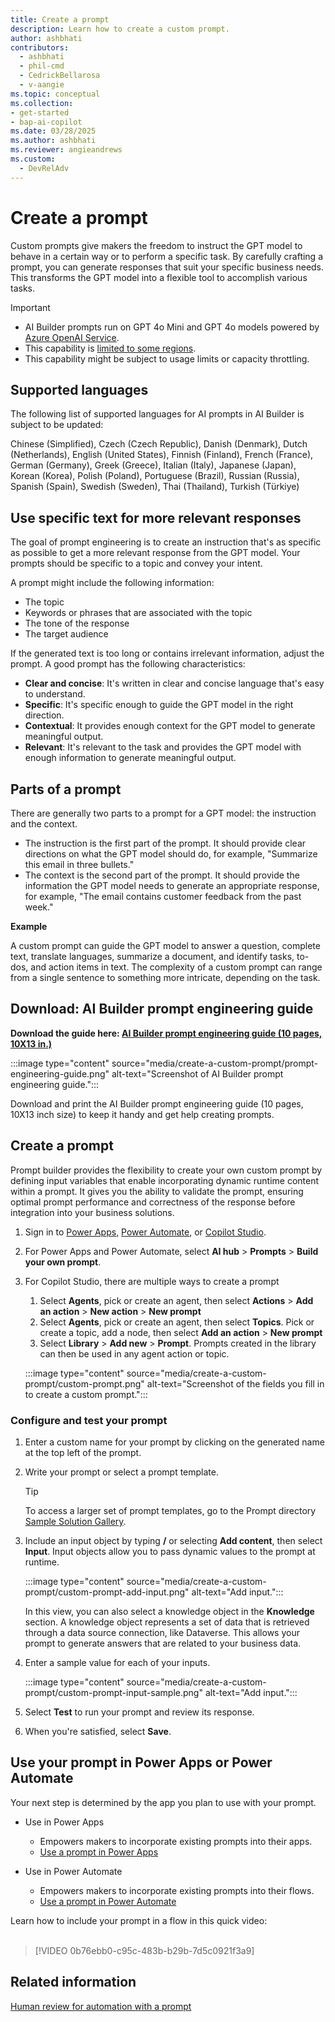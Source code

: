 ```yaml
---
title: Create a prompt
description: Learn how to create a custom prompt.
author: ashbhati
contributors:
  - ashbhati
  - phil-cmd
  - CedrickBellarosa
  - v-aangie
ms.topic: conceptual
ms.collection: 
- get-started
- bap-ai-copilot
ms.date: 03/28/2025
ms.author: ashbhati
ms.reviewer: angieandrews
ms.custom:
  - DevRelAdv
---
```


# Create a prompt

Custom prompts give makers the freedom to instruct the GPT model to behave in a certain way or to perform a specific task. By carefully crafting a prompt, you can generate responses that suit your specific business needs. This transforms the GPT model into a flexible tool to accomplish various tasks.

> [!IMPORTANT]
> - AI Builder prompts run on GPT 4o Mini and GPT 4o models powered by [Azure OpenAI Service](/azure/ai-services/openai/whats-new).
> - This capability is [limited to some regions](availability-region.md#prompts).
> - This capability might be subject to usage limits or capacity throttling.

## Supported languages

The following list of supported languages for AI prompts in AI Builder is subject to be updated:

Chinese (Simplified), Czech (Czech Republic), Danish (Denmark), Dutch (Netherlands), English (United States), Finnish (Finland), French (France), German (Germany), Greek (Greece), Italian (Italy), Japanese (Japan), Korean (Korea), Polish (Poland), Portuguese (Brazil), Russian (Russia), Spanish (Spain), Swedish (Sweden), Thai (Thailand), Turkish (Türkiye)

## Use specific text for more relevant responses

The goal of prompt engineering is to create an instruction that's as specific as possible to get a more relevant response from the GPT model. Your prompts should be specific to a topic and convey your intent.

A prompt might include the following  information:

- The topic
- Keywords or phrases that are associated with the topic
- The tone of the response
- The target audience

If the generated text is too long or contains irrelevant information, adjust the prompt. A good prompt has the following characteristics:

- **Clear and concise**: It's written in clear and concise language that's easy to understand.
- **Specific**: It's specific enough to guide the GPT model in the right direction.
- **Contextual**: It provides enough context for the GPT model to generate meaningful output.
- **Relevant**: It's relevant to the task and provides the GPT model with enough information to generate meaningful output.

## Parts of a prompt

There are generally two parts to a prompt for a GPT model: the instruction and the context.

- The instruction is the first part of the prompt. It should provide clear directions on what the GPT model should do, for example, "Summarize this email in three bullets."
- The context is the second part of the prompt. It should provide the information the GPT model needs to generate an appropriate response, for example, "The email contains customer feedback from the past week."

**Example**

A custom prompt can guide the GPT model to answer a question, complete text, translate languages, summarize a document, and identify tasks, to-dos, and action items in text. The complexity of a custom prompt can range from a single sentence to something more intricate, depending on the task.

## Download: AI Builder prompt engineering guide

**Download the guide here: [AI Builder prompt engineering guide (10 pages, 10X13 in.)](https://go.microsoft.com/fwlink/?linkid=2255775)** 

:::image type="content" source="media/create-a-custom-prompt/prompt-engineering-guide.png" alt-text="Screenshot of AI Builder prompt engineering guide.":::

Download and print the AI Builder prompt engineering guide (10 pages, 10X13 inch size) to keep it handy and get help creating prompts.

## Create a prompt

Prompt builder provides the flexibility to create your own custom prompt by defining input variables that enable incorporating dynamic runtime content within a prompt. It gives you the ability to validate the prompt, ensuring optimal prompt performance and correctness of the response before integration into your business solutions.

1. Sign in to [Power Apps](https://make.powerapps.com), [Power Automate](https://make.powerautomate.com), or [Copilot Studio](https://copilotstudio.microsoft.com).
1. For Power Apps and Power Automate, select **AI hub** > **Prompts** > **Build your own prompt**.
1. For Copilot Studio, there are multiple ways to create a prompt
    1. Select **Agents**, pick or create an agent, then select **Actions** > **Add an action** > **New action** > **New prompt**
    2. Select **Agents**, pick or create an agent, then select **Topics**. Pick or create a topic, add a node, then select **Add an action** > **New prompt**
    3. Select **Library** > **Add new** > **Prompt**. Prompts created in the library can then be used in any agent action or topic.

    :::image type="content" source="media/create-a-custom-prompt/custom-prompt.png" alt-text="Screenshot of the fields you fill in to create a custom prompt.":::

### Configure and test your prompt

1. Enter a custom name for your prompt by clicking on the generated name at the top left of the prompt.
   
1. Write your prompt or select a prompt template.

    > [!TIP]
    > To access a larger set of prompt templates, go to the Prompt directory [Sample Solution Gallery](https://aka.ms/power-prompts).

1. Include an input object by typing **/** or selecting **Add content**, then select **Input**. Input objects allow you to pass dynamic values to the prompt at runtime.

   :::image type="content" source="media/create-a-custom-prompt/custom-prompt-add-input.png" alt-text="Add input.":::

   In this view, you can also select a knowledge object in the **Knowledge** section. A knowledge object represents a set of data that is retrieved through a data source connection, like Dataverse. This allows your prompt to generate answers that are related to your business data.
  
1. Enter a sample value for each of your inputs.

   :::image type="content" source="media/create-a-custom-prompt/custom-prompt-input-sample.png" alt-text="Add input.":::
  
1. Select **Test** to run your prompt and review its response.
   
1. When you're satisfied, select **Save**.


## Use your prompt in Power Apps or Power Automate

Your next step is determined by the app you plan to use with your prompt.

- Use in Power Apps
  - Empowers makers to incorporate existing prompts into their apps.
  - [Use a prompt in Power Apps](use-a-custom-prompt-in-app.md)

- Use in Power Automate
  - Empowers makers to incorporate existing prompts into their flows.
  - [Use a prompt in Power Automate](use-a-custom-prompt-in-flow.md)

Learn how to include your prompt in a flow in this quick video:</br>
</br>
  
> [!VIDEO 0b76ebb0-c95c-483b-b29b-7d5c0921f3a9]

## Related information

[Human review for automation with a prompt](azure-openai-human-review.md)
